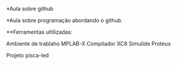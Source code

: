 *Aula sobre github
  
*Aula sobre programação abordando o github.

**Ferramentas ultilizadas:
 
Ambiente de trablaho MPLAB-X
Compilador XC8 
Simulide
Proteus
 
Projeto pisca-led

